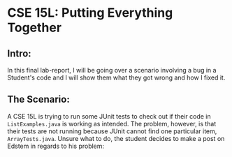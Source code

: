 # CSE 15L: Putting Everything Together

## Intro:

In this final lab-report, I will be going over a scenario involving a bug in a Student's code and I will show them what they got wrong and how I fixed it.

## The Scenario:

A CSE 15L is trying to run some JUnit tests to check out if their code in `ListExamples.java` is working as intended. The problem, however, is that their tests are not running because JUnit cannot find one particular item, `ArrayTests.java`.
Unsure what to do, the student decides to make a post on Edstem in regards to his problem:



